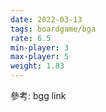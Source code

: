 ```yaml
---
date: 2022-03-13
tags: boardgame/bga
rate: 6.5
min-player: 3
max-player: 5
weight: 1.83
---
```


參考: bgg link
